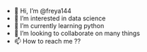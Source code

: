 - 👋 Hi, I’m @freya144
- 👀 I’m interested in data science
- 🌱 I’m currently learning python
- 💞️ I’m looking to collaborate on many things
- 📫 How to reach me ??

<!---
freya144/freya144 is a ✨ special ✨ repository because its `README.md` (this file) appears on your GitHub profile.
You can click the Preview link to take a look at your changes.
--->
